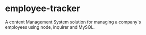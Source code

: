 # employee-tracker
A content Management System solution for managing a company's employees using node, inquirer and MySQL.
